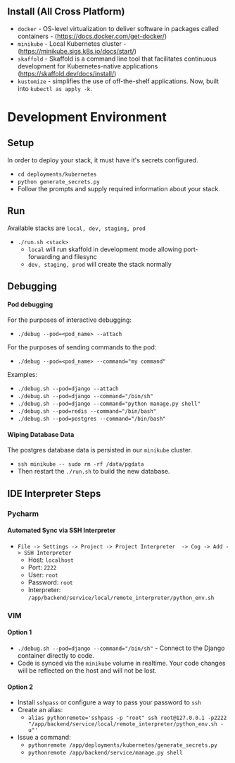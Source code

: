 ## Install (All Cross Platform)
- `docker` - OS-level virtualization to deliver software in packages called containers - (https://docs.docker.com/get-docker/)
- `minikube` - Local Kubernetes cluster - (https://minikube.sigs.k8s.io/docs/start/)
- `skaffold` - Skaffold is a command line tool that facilitates continuous development for Kubernetes-native applications (https://skaffold.dev/docs/install/)
- `kustomize` - simplifies the use of off-the-shelf applications. Now, built into `kubectl as apply -k`.

# Development Environment

## Setup
In order to deploy your stack, it must have it's secrets configured.
- `cd deployments/kubernetes`
- `python generate_secrets.py`
- Follow the prompts and supply required information about your stack.

## Run
 Available stacks are `local, dev, staging, prod` 
- `./run.sh <stack>`
    - `local` will run skaffold in development mode allowing port-forwarding and filesync
    - `dev, staging, prod` will create the stack normally

## Debugging
#### Pod debugging
For the purposes of interactive debugging:
- `./debug --pod=<pod_name> --attach`

For the purposes of sending commands to the pod:
- `./debug --pod=<pod_name> --command="my command"`

Examples:
- `./debug.sh --pod=django --attach`
- `./debug.sh --pod=django --command="/bin/sh"`
- `./debug.sh --pod=django --command="python manage.py shell"`
- `./debug.sh --pod=redis --command="/bin/bash"`
- `./debug.sh --pod=postgres --command="/bin/bash"`

#### Wiping Database Data
The postgres database data is persisted in our `minikube` cluster.
- `ssh minikube -- sudo rm -rf /data/pgdata`
- Then restart the `./run.sh` to build the new database.

## IDE Interpreter Steps

### Pycharm
#### Automated Sync via SSH Interpreter
- `File -> Settings -> Project -> Project Interpreter  -> Cog -> Add -> SSH Interpreter`
    - Host: `localhost`
    - Port: `2222`
    - User: `root`
    - Password: `root`
    - Interpreter: `/app/backend/service/local/remote_interpreter/python_env.sh`

### VIM
#### Option 1
- `./debug.sh --pod=django --command="/bin/sh"` - Connect to the Django container directly to code.
- Code is synced via the `minikube` volume in realtime.  Your code changes will be reflected on the host and will not be lost.

#### Option 2
- Install `sshpass` or configure a way to pass your password to `ssh`
- Create an alias:
    * `alias pythonremote='sshpass -p "root" ssh root@127.0.0.1 -p2222 "/app/backend/service/local/remote_interpreter/python_env.sh -u"'`
- Issue a command:
    * `pythonremote /app/deployments/kubernetes/generate_secrets.py`
    * `pythonremote /app/backend/service/manage.py shell`


